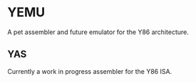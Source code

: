 # YEMU
A pet assembler and future emulator for the Y86 architecture.
## YAS
Currently a work in progress assembler for the Y86 ISA.
